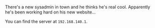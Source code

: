 There's a new sysadmin in town and he thinks he's real cool. Apparently he's
been working hard on his new website...

You can find the server at `192.168.140.1`.
